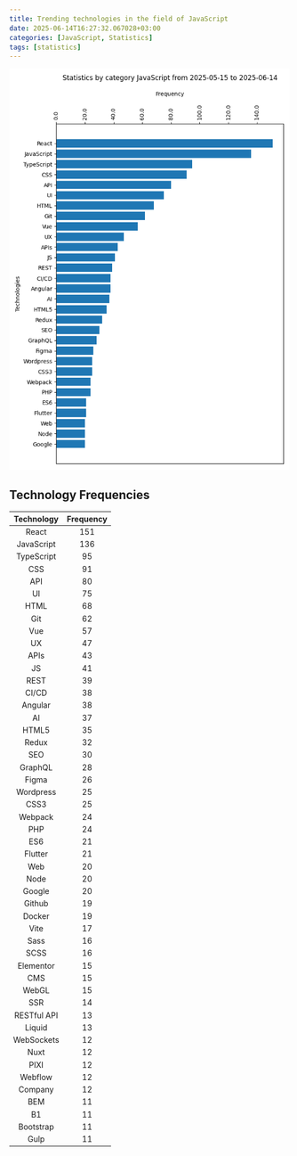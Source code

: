```yaml
---
title: Trending technologies in the field of JavaScript
date: 2025-06-14T16:27:32.067028+03:00
categories: [JavaScript, Statistics]
tags: [statistics]
---
```

![trending-technologies-in-the-field-of-javascript](/assets/diagrams/2025-06-14-JavaScript.png)
## Technology Frequencies

|Technology|Frequency|
| :---: | :---: |
|React|151|
|JavaScript|136|
|TypeScript|95|
|CSS|91|
|API|80|
|UI|75|
|HTML|68|
|Git|62|
|Vue|57|
|UX|47|
|APIs|43|
|JS|41|
|REST|39|
|CI/CD|38|
|Angular|38|
|AI|37|
|HTML5|35|
|Redux|32|
|SEO|30|
|GraphQL|28|
|Figma|26|
|Wordpress|25|
|CSS3|25|
|Webpack|24|
|PHP|24|
|ES6|21|
|Flutter|21|
|Web|20|
|Node|20|
|Google|20|
|Github|19|
|Docker|19|
|Vite|17|
|Sass|16|
|SCSS|16|
|Elementor|15|
|CMS|15|
|WebGL|15|
|SSR|14|
|RESTful API|13|
|Liquid|13|
|WebSockets|12|
|Nuxt|12|
|PIXI|12|
|Webflow|12|
|Company|12|
|BEM|11|
|B1|11|
|Bootstrap|11|
|Gulp|11|
